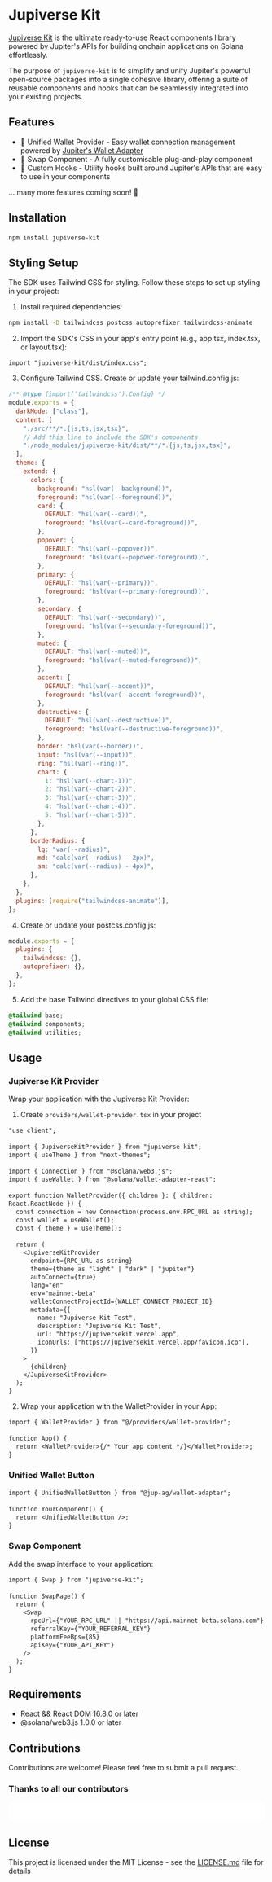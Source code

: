 # Jupiverse Kit

[Jupiverse Kit](https://www.npmjs.com/package/jupiverse-kit) is the ultimate ready-to-use React components library powered by Jupiter's APIs for building onchain applications on Solana effortlessly.

The purpose of `jupiverse-kit` is to simplify and unify Jupiter's powerful open-source packages into a single cohesive library, offering a suite of reusable components and hooks that can be seamlessly integrated into your existing projects.

## Features

- 👛 Unified Wallet Provider - Easy wallet connection management powered by [Jupiter's Wallet Adapter](https://www.npmjs.com/package/@jup-ag/wallet-adapter)
- 🔄 Swap Component - A fully customisable plug-and-play <Swap /> component
- 🎣 Custom Hooks - Utility hooks built around Jupiter's APIs that are easy to use in your components

... many more features coming soon! 🚀

## Installation

```bash
npm install jupiverse-kit
```

## Styling Setup

The SDK uses Tailwind CSS for styling. Follow these steps to set up styling in your project:

1. Install required dependencies:

```bash
npm install -D tailwindcss postcss autoprefixer tailwindcss-animate
```

2. Import the SDK's CSS in your app's entry point (e.g., app.tsx, index.tsx, or layout.tsx):

```tsx
import "jupiverse-kit/dist/index.css";
```

3. Configure Tailwind CSS. Create or update your tailwind.config.js:

```js
/** @type {import('tailwindcss').Config} */
module.exports = {
  darkMode: ["class"],
  content: [
    "./src/**/*.{js,ts,jsx,tsx}",
    // Add this line to include the SDK's components
    "./node_modules/jupiverse-kit/dist/**/*.{js,ts,jsx,tsx}",
  ],
  theme: {
    extend: {
      colors: {
        background: "hsl(var(--background))",
        foreground: "hsl(var(--foreground))",
        card: {
          DEFAULT: "hsl(var(--card))",
          foreground: "hsl(var(--card-foreground))",
        },
        popover: {
          DEFAULT: "hsl(var(--popover))",
          foreground: "hsl(var(--popover-foreground))",
        },
        primary: {
          DEFAULT: "hsl(var(--primary))",
          foreground: "hsl(var(--primary-foreground))",
        },
        secondary: {
          DEFAULT: "hsl(var(--secondary))",
          foreground: "hsl(var(--secondary-foreground))",
        },
        muted: {
          DEFAULT: "hsl(var(--muted))",
          foreground: "hsl(var(--muted-foreground))",
        },
        accent: {
          DEFAULT: "hsl(var(--accent))",
          foreground: "hsl(var(--accent-foreground))",
        },
        destructive: {
          DEFAULT: "hsl(var(--destructive))",
          foreground: "hsl(var(--destructive-foreground))",
        },
        border: "hsl(var(--border))",
        input: "hsl(var(--input))",
        ring: "hsl(var(--ring))",
        chart: {
          1: "hsl(var(--chart-1))",
          2: "hsl(var(--chart-2))",
          3: "hsl(var(--chart-3))",
          4: "hsl(var(--chart-4))",
          5: "hsl(var(--chart-5))",
        },
      },
      borderRadius: {
        lg: "var(--radius)",
        md: "calc(var(--radius) - 2px)",
        sm: "calc(var(--radius) - 4px)",
      },
    },
  },
  plugins: [require("tailwindcss-animate")],
};
```

4. Create or update your postcss.config.js:

```js
module.exports = {
  plugins: {
    tailwindcss: {},
    autoprefixer: {},
  },
};
```

5. Add the base Tailwind directives to your global CSS file:

```css
@tailwind base;
@tailwind components;
@tailwind utilities;
```

## Usage

### Jupiverse Kit Provider

Wrap your application with the Jupiverse Kit Provider:

1. Create `providers/wallet-provider.tsx` in your project

```tsx
"use client";

import { JupiverseKitProvider } from "jupiverse-kit";
import { useTheme } from "next-themes";

import { Connection } from "@solana/web3.js";
import { useWallet } from "@solana/wallet-adapter-react";

export function WalletProvider({ children }: { children: React.ReactNode }) {
  const connection = new Connection(process.env.RPC_URL as string);
  const wallet = useWallet();
  const { theme } = useTheme();

  return (
    <JupiverseKitProvider
      endpoint={RPC_URL as string}
      theme={theme as "light" | "dark" | "jupiter"}
      autoConnect={true}
      lang="en"
      env="mainnet-beta"
      walletConnectProjectId={WALLET_CONNECT_PROJECT_ID}
      metadata={{
        name: "Jupiverse Kit Test",
        description: "Jupiverse Kit Test",
        url: "https://jupiversekit.vercel.app",
        iconUrls: ["https://jupiversekit.vercel.app/favicon.ico"],
      }}
    >
      {children}
    </JupiverseKitProvider>
  );
}
```

2. Wrap your application with the WalletProvider in your App:

```tsx
import { WalletProvider } from "@/providers/wallet-provider";

function App() {
  return <WalletProvider>{/* Your app content */}</WalletProvider>;
}
```

### Unified Wallet Button

```tsx
import { UnifiedWalletButton } from "@jup-ag/wallet-adapter";

function YourComponent() {
  return <UnifiedWalletButton />;
}
```

### Swap Component

Add the swap interface to your application:

```tsx
import { Swap } from "jupiverse-kit";

function SwapPage() {
  return (
    <Swap
      rpcUrl={"YOUR_RPC_URL" || "https://api.mainnet-beta.solana.com"}
      referralKey={"YOUR_REFERRAL_KEY"}
      platformFeeBps={85}
      apiKey={"YOUR_API_KEY"}
    />
  );
}
```

## Requirements

- React && React DOM 16.8.0 or later
- @solana/web3.js 1.0.0 or later

## Contributions

Contributions are welcome! Please feel free to submit a pull request.

### Thanks to all our contributors

<a href="https://github.com/dannweeeee/jupiverse-kit/graphs/contributors">
  <img src="CONTRIBUTORS.svg" alt="Contributors" />
</a>

## License

This project is licensed under the MIT License - see the [LICENSE.md](LICENSE.md) file for details
